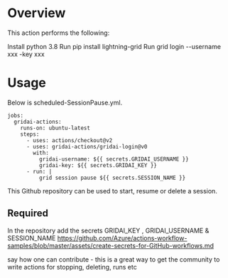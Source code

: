 
# Overview
This action performs the following:

Install python 3.8
Run pip install lightning-grid
Run grid login --username xxx -key xxx

# Usage
Below is scheduled-SessionPause.yml. 

```
jobs:
  gridai-actions:
    runs-on: ubuntu-latest
    steps:
      - uses: actions/checkout@v2
      - uses: gridai-actions/gridai-login@v0
        with:
          gridai-username: ${{ secrets.GRIDAI_USERNAME }} 
          gridai-key: ${{ secrets.GRIDAI_KEY }}
      - run: |
          grid session pause ${{ secrets.SESSION_NAME }} 
```
This Github repository can be used to start, resume or delete a session. 

## Required
In the repository add the secrets GRIDAI_KEY , GRIDAI_USERNAME & SESSION_NAME 
https://github.com/Azure/actions-workflow-samples/blob/master/assets/create-secrets-for-GitHub-workflows.md




say how one can contribute - this is a great way to get the community to write actions for stopping, deleting, runs etc
